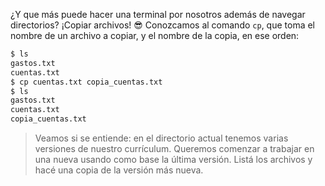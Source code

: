 ¿Y que más puede hacer una terminal por nosotros además de navegar directorios? ¡Copiar archivos! :sunglasses: Conozcamos al comando `cp`, que toma el nombre de un archivo a copiar, y el nombre de la copia, en ese orden:

```bash
$ ls 
gastos.txt
cuentas.txt
$ cp cuentas.txt copia_cuentas.txt
$ ls
gastos.txt
cuentas.txt
copia_cuentas.txt
```

> Veamos si se entiende: en el directorio actual tenemos varias versiones de nuestro currículum. Queremos comenzar a trabajar en una nueva usando como base la última versión. Listá los archivos y hacé una copia de la versión más nueva.